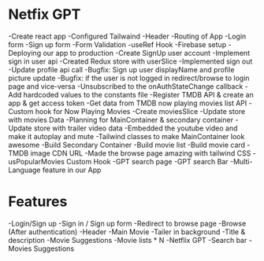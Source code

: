 # Netfix GPT
-Create react app
-Configured Tailwaind
-Header
-Routing of App
-Login form
-Sign up form
-Form Validation
-useRef Hook
-Firebase setup
-Deploying our app to production
-Create SignUp user account
-Implement sign in user api
-Created Redux store with userSlice
-Implemented sign out 
-Update profile api call
-Bugfix: Sign up user displayName and profile picture update
-Bugfix: if the user is not logged in redirect/browse to login page and vice-versa
-Unsubscribed to the onAuthStateChange callback
-Add hardcoded values to the constants file
-Register TMDB API & create an app & get access token
-Get data from TMDB now playing movies  list API
-Custom hook for Now Playing Movies
-Create moviesSlice
-Update store with movies Data
-Planning for MainContainer & secondary container
-Update store with trailer video data
-Embedded the youtube video and make it autoplay and mute
-Tailwind classes to make MainContainer look awesome
-Build Secondary Container
-Build movie list
-Build movie card
-TMDB image CDN URL
-Made the browse page amazing with tailwind CSS
-usPopularMovies Custom Hook
-GPT search page
-GPT search Bar
-Multi-Language feature in our App

# Features
-Login/Sign up
    -Sign in / Sign up form
    -Redirect to browse page
-Browse (After authentication)
    -Header
    -Main Movie
        -Tailer in background
        -Title & description
    -Movie Suggestions
        -Movie lists * N
-Netflix GPT
    -Search bar
    -Movies Suggestions